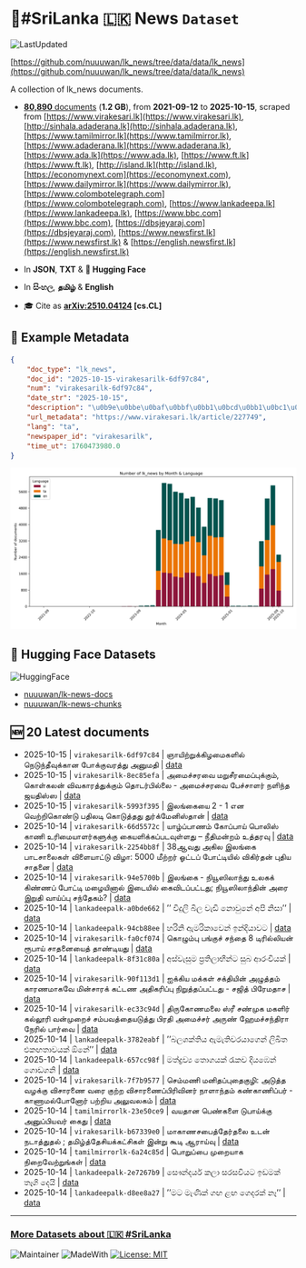 # 📄#SriLanka 🇱🇰 News `Dataset`

![LastUpdated](https://img.shields.io/badge/last_updated-2025--10--15_03:14:54-green)

[https://github.com/nuuuwan/lk_news/tree/data/data/lk_news](https://github.com/nuuuwan/lk_news/tree/data/data/lk_news)

A collection of lk_news documents.

- [**80,890** documents](https://github.com/nuuuwan/lk_news/tree/data/data/lk_news) (**1.2 GB**), from **2021-09-12** to **2025-10-15**, scraped from [https://www.virakesari.lk](https://www.virakesari.lk), [http://sinhala.adaderana.lk](http://sinhala.adaderana.lk), [https://www.tamilmirror.lk](https://www.tamilmirror.lk), [https://www.adaderana.lk](https://www.adaderana.lk), [https://www.ada.lk](https://www.ada.lk), [https://www.ft.lk](https://www.ft.lk), [http://island.lk](http://island.lk), [https://economynext.com](https://economynext.com), [https://www.dailymirror.lk](https://www.dailymirror.lk), [https://www.colombotelegraph.com](https://www.colombotelegraph.com), [https://www.lankadeepa.lk](https://www.lankadeepa.lk), [https://www.bbc.com](https://www.bbc.com), [https://dbsjeyaraj.com](https://dbsjeyaraj.com), [https://www.newsfirst.lk](https://www.newsfirst.lk) & [https://english.newsfirst.lk](https://english.newsfirst.lk)

- In **JSON**, **TXT** & **🤗 Hugging Face**

- In **සිංහල**, **தமிழ்** & **English**

- 🎓 Cite as **[arXiv:2510.04124](https://arxiv.org/abs/2510.04124) [cs.CL]**

## 📝 Example Metadata

```json
{
    "doc_type": "lk_news",
    "doc_id": "2025-10-15-virakesarilk-6df97c84",
    "num": "virakesarilk-6df97c84",
    "date_str": "2025-10-15",
    "description": "\u0b9e\u0bbe\u0baf\u0bbf\u0bb1\u0bcd\u0bb1\u0bc1\u0b95\u0bcd\u0b95\u0bbf\u0bb4\u0bae\u0bc8\u0b95\u0bb3\u0bbf\u0bb2\u0bcd \u0ba8\u0bc6\u0b9f\u0bc1\u0ba8\u0bcd\u0ba4\u0bc0\u0bb5\u0bc1\u0b95\u0bcd\u0b95\u0bbe\u0ba9 \u0baa\u0bcb\u0b95\u0bcd\u0b95\u0bc1\u0bb5\u0bb0\u0ba4\u0bcd\u0ba4\u0bc1 \u0b85\u0ba9\u0bc1\u0bae\u0ba4\u0bbf",
    "url_metadata": "https://www.virakesari.lk/article/227749",
    "lang": "ta",
    "newspaper_id": "virakesarilk",
    "time_ut": 1760473980.0
}
```

![Chart](https://raw.githubusercontent.com/nuuuwan/lk_news/refs/heads/data/data/lk_news/docs_by_month_and_lang.png)

## 🤗 Hugging Face Datasets

![HuggingFace](https://img.shields.io/badge/-HuggingFace-FDEE21?style=for-the-badge&logo=HuggingFace)

- [nuuuwan/lk-news-docs](https://huggingface.co/datasets/nuuuwan/lk-news-docs)
- [nuuuwan/lk-news-chunks](https://huggingface.co/datasets/nuuuwan/lk-news-chunks)

## 🆕 20 Latest documents

- 2025-10-15 | `virakesarilk-6df97c84` | ஞாயிற்றுக்கிழமைகளில் நெடுந்தீவுக்கான போக்குவரத்து அனுமதி | [data](https://github.com/nuuuwan/lk_news/tree/data/data/lk_news/2020s/2025/2025-10-15-virakesarilk-6df97c84)
- 2025-10-15 | `virakesarilk-8ec85efa` | அமைச்சரவை மறுசீரமைப்புக்கும், கொள்கலன் விவகாரத்துக்கும் தொடர்பில்லை - அமைச்சரவை பேச்சாளர் நளிந்த ஜயதிஸ்ஸ | [data](https://github.com/nuuuwan/lk_news/tree/data/data/lk_news/2020s/2025/2025-10-15-virakesarilk-8ec85efa)
- 2025-10-15 | `virakesarilk-5993f395` | இலங்கையை 2 - 1 என வெற்றிகொண்டு பதிலடி கொடுத்தது துர்க்மேனிஸ்தான் | [data](https://github.com/nuuuwan/lk_news/tree/data/data/lk_news/2020s/2025/2025-10-15-virakesarilk-5993f395)
- 2025-10-14 | `virakesarilk-66d5572c` | யாழ்ப்பாணம் கோப்பாய் பொலிஸ் காணி உரிமையாளர்களுக்கு கையளிக்கப்படவுள்ளது – நீதிமன்றம் உத்தரவு | [data](https://github.com/nuuuwan/lk_news/tree/data/data/lk_news/2020s/2025/2025-10-14-virakesarilk-66d5572c)
- 2025-10-14 | `virakesarilk-2254bb8f` | 38ஆவது அகில இலங்கை பாடசாலைகள் விளையாட்டு விழா: 5000 மீற்றர் ஓட்டப் போட்டியில் விகிர்தன் புதிய சாதனை | [data](https://github.com/nuuuwan/lk_news/tree/data/data/lk_news/2020s/2025/2025-10-14-virakesarilk-2254bb8f)
- 2025-10-14 | `virakesarilk-94e5700b` | இலங்கை - நியூஸிலாந்து உலகக் கிண்ணப் போட்டி மழையினால் இடையில் கைவிடப்பட்டது; நியூஸிலாந்தின் அரை இறுதி வாய்ப்பு சந்தேகம்? | [data](https://github.com/nuuuwan/lk_news/tree/data/data/lk_news/2020s/2025/2025-10-14-virakesarilk-94e5700b)
- 2025-10-14 | `lankadeepalk-a0bde662` | ’’ විදුලි බිල වැඩි නොවුනේ අපි නිසා’’ | [data](https://github.com/nuuuwan/lk_news/tree/data/data/lk_news/2020s/2025/2025-10-14-lankadeepalk-a0bde662)
- 2025-10-14 | `lankadeepalk-94cb88ee` | හරිනි ඇමරිකාවෙන් ඉන්දියාවට | [data](https://github.com/nuuuwan/lk_news/tree/data/data/lk_news/2020s/2025/2025-10-14-lankadeepalk-94cb88ee)
- 2025-10-14 | `virakesarilk-fa0cf074` | கொழும்பு பங்குச் சந்தை 8 டிரில்லியன் ரூபாய் சாதனையைத் தாண்டியது | [data](https://github.com/nuuuwan/lk_news/tree/data/data/lk_news/2020s/2025/2025-10-14-virakesarilk-fa0cf074)
- 2025-10-14 | `lankadeepalk-8f31c80a` | අස්වැසුම ප්‍රතිලාභීන්ට සුබ ආරංචියක් | [data](https://github.com/nuuuwan/lk_news/tree/data/data/lk_news/2020s/2025/2025-10-14-lankadeepalk-8f31c80a)
- 2025-10-14 | `virakesarilk-90f113d1` | ஐக்கிய மக்கள் சக்தியின் அழுத்தம் காரணமாகவே மின்சாரக் கட்டண அதிகரிப்பு நிறுத்தப்பட்டது - சஜித் பிரேமதாச | [data](https://github.com/nuuuwan/lk_news/tree/data/data/lk_news/2020s/2025/2025-10-14-virakesarilk-90f113d1)
- 2025-10-14 | `virakesarilk-ec33c94d` | திருகோணமலை ஸ்ரீ சண்முக மகளிர் கல்லூரி வன்முறைச் சம்பவத்தையடுத்து பிரதி அமைச்சர் அருண் ஹேமச்சந்திரா நேரில் பார்வை | [data](https://github.com/nuuuwan/lk_news/tree/data/data/lk_news/2020s/2025/2025-10-14-virakesarilk-ec33c94d)
- 2025-10-14 | `lankadeepalk-3782eabf` | ’’බලශක්තිය ඇමැතිවරයාගෙන් ලිඛිත එකඟතාවයක් ඕනේ’’ | [data](https://github.com/nuuuwan/lk_news/tree/data/data/lk_news/2020s/2025/2025-10-14-lankadeepalk-3782eabf)
- 2025-10-14 | `lankadeepalk-657cc98f` | මත්ද්‍රව්‍ය තොගයක්  රැකව දියඹෙන් ගොඩගනි | [data](https://github.com/nuuuwan/lk_news/tree/data/data/lk_news/2020s/2025/2025-10-14-lankadeepalk-657cc98f)
- 2025-10-14 | `virakesarilk-7f7b9577` | செம்மணி மனிதப்புதைகுழி: அடுத்த வழக்கு விசாரணை வரை குற்ற விசாரணைப்பிரிவினர் நாளாந்தம் கண்காணிப்பர் - காணாமல்போனோர் பற்றிய அலுவலகம் | [data](https://github.com/nuuuwan/lk_news/tree/data/data/lk_news/2020s/2025/2025-10-14-virakesarilk-7f7b9577)
- 2025-10-14 | `tamilmirrorlk-23e50ce9` | வயதான பெண்களை டுபாய்க்கு அனுப்பியவர் கைது | [data](https://github.com/nuuuwan/lk_news/tree/data/data/lk_news/2020s/2025/2025-10-14-tamilmirrorlk-23e50ce9)
- 2025-10-14 | `virakesarilk-b67339e0` | மாகாணசபைத்தேர்தலை உடன் நடாத்துதல் ; தமிழ்த்தேசியக்கட்சிகள் இன்று கூடி ஆராய்வு | [data](https://github.com/nuuuwan/lk_news/tree/data/data/lk_news/2020s/2025/2025-10-14-virakesarilk-b67339e0)
- 2025-10-14 | `tamilmirrorlk-6a24c85d` | பொறுப்பை முறையாக நிறைவேற்றுங்கள் | [data](https://github.com/nuuuwan/lk_news/tree/data/data/lk_news/2020s/2025/2025-10-14-tamilmirrorlk-6a24c85d)
- 2025-10-14 | `lankadeepalk-2e7267b9` | සෞන්දර්ය කලා සරසවියට ඉඩමක් තෑගි දෙයි | [data](https://github.com/nuuuwan/lk_news/tree/data/data/lk_news/2020s/2025/2025-10-14-lankadeepalk-2e7267b9)
- 2025-10-14 | `lankadeepalk-d8ee8a27` | ’’මට මැණික් ගඟ ළඟ ගෙදරක් නෑ’’ | [data](https://github.com/nuuuwan/lk_news/tree/data/data/lk_news/2020s/2025/2025-10-14-lankadeepalk-d8ee8a27)

---

### [More Datasets about 🇱🇰 #SriLanka](https://github.com/nuuuwan/lk_datasets)

![Maintainer](https://img.shields.io/badge/maintainer-nuuuwan-red)
![MadeWith](https://img.shields.io/badge/made_with-python-blue)
[![License: MIT](https://img.shields.io/badge/License-MIT-yellow.svg)](https://opensource.org/licenses/MIT)
